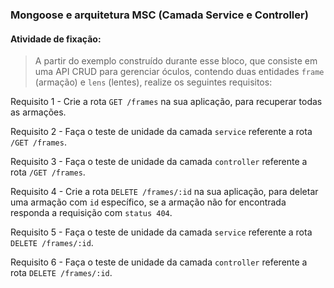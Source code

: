 ###  Mongoose e arquitetura MSC (Camada Service e Controller)

####  Atividade de fixação:
> A partir do exemplo construído durante esse bloco, que consiste em uma API CRUD para gerenciar óculos, contendo duas entidades `frame` (armação) e `lens` (lentes), realize os seguintes requisitos:

Requisito 1 - Crie a rota `GET /frames` na sua aplicação, para recuperar todas as armações.

Requisito 2 - Faça o teste de unidade da camada `service` referente a rota `/GET /frames`.

Requisito 3 - Faça o teste de unidade da camada `controller` referente a rota `/GET /frames`.

Requisito 4 - Crie a rota `DELETE /frames/:id` na sua aplicação, para deletar uma armação com `id` específico, se a armação não for encontrada responda a requisição com `status 404`.

Requisito 5 - Faça o teste de unidade da camada `service` referente a rota `DELETE /frames/:id`.

Requisito 6 - Faça o teste de unidade da camada `controller` referente a rota `DELETE /frames/:id`.

